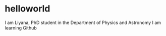 # helloworld
I am Liyana, PhD student in the Department of Physics and Astronomy
I am learning Github
